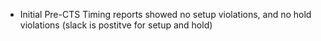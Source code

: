 
- Initial Pre-CTS Timing reports showed no setup violations, and no hold violations (slack is postitve for setup and hold)



